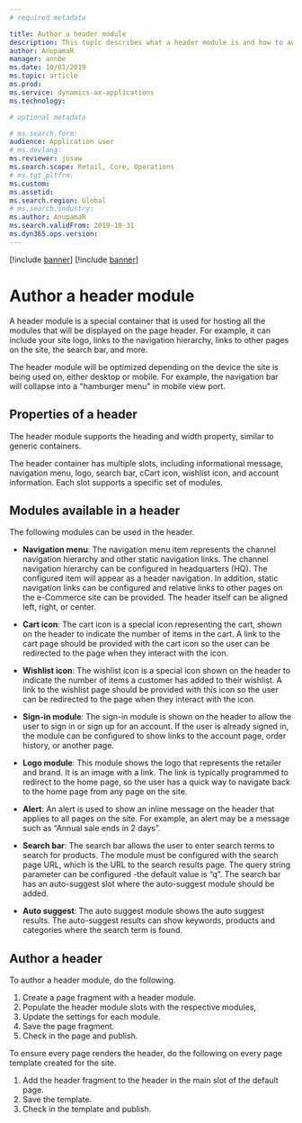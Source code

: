 ```yaml
---
# required metadata

title: Author a header module
description: This topic describes what a header module is and how to author a header module in Dynamics 365 for Commerce.
author: AnupamaR
manager: annbe
ms.date: 10/01/2019
ms.topic: article
ms.prod: 
ms.service: dynamics-ax-applications
ms.technology: 

# optional metadata

# ms.search.form: 
audience: Application user
# ms.devlang: 
ms.reviewer: josaw
ms.search.scope: Retail, Core, Operations
# ms.tgt_pltfrm: 
ms.custom: 
ms.assetid: 
ms.search.region: Global
# ms.search.industry: 
ms.author: AnupamaR
ms.search.validFrom: 2019-10-31
ms.dyn365.ops.version: 
---
```


[!include [banner](../../includes/preview-banner.md)]
[!include [banner](../../includes/banner.md)]

# Author a header module

A header module is a special container that is used for hosting all the modules that will be displayed on the page header. For example, it can include your site logo, links to the navigation hierarchy, links to other pages on the site, the search bar, and more. 

The header module will be optimized depending on the device the site is being used on, either desktop or mobile. For example, the navigation bar will collapse into a "hamburger menu" in mobile view port.

## Properties of a header

The header module supports the heading and width property, similar to generic containers. 

The header container has multiple slots, including informational message, navigation menu, logo, search bar, cCart icon, wishlist icon, and account information. Each slot supports a specific set of modules.

## Modules available in a header

The following modules can be used in the header.

- **Navigation menu**: The navigation menu item represents the channel navigation hierarchy and other static navigation links. The channel navigation hierarchy can be configured in headquarters (HQ). The configured item will appear as a header navigation. In addition, static navigation links can be configured and relative links to other pages on the e-Commerce site can be provided. The header itself can be aligned left, right, or center. 

- **Cart icon**: The cart icon is a special icon representing the cart, shown on the header to indicate the number of items in the cart. A link to the cart page should be provided with the cart icon so the user can be redirected to the page when they interact with the icon.

- **Wishlist icon**: The wishlist icon is a special icon shown on the header to indicate the number of items a customer has added to their wishlist. A link to the wishlist page should be provided with this icon so the user can be redirected to the page when they interact with the icon.

- **Sign-in module**: The sign-in module is shown on the header to allow the user to sign in or sign up for an account. If the user is already signed in, the module can be configured to show links to the account page, order history, or another page.

- **Logo module**: This module shows the logo that represents the retailer and brand. It is an image with a link. The link is typically programmed to redirect to the home page, so the user has a quick way to navigate back to the home page from any page on the site.

- **Alert**: An alert is used to show an inline message on the header that applies to all pages on the site. For example, an alert may be a message such as “Annual sale ends in 2 days”. 

- **Search bar**: The search bar allows the user to enter search terms to search for products. The module must be configured with the search page URL, which is the URL to the search results page. The query string parameter can be configured -the default value is “q”. The search bar has an auto-suggest slot where the auto-suggest module should be added. 

- **Auto suggest**: The auto suggest module shows the auto suggest results. The auto-suggest results can show keywords, products and categories where the search term is found.

## Author a header

To author a header module, do the following.

1. Create a page fragment with a header module.
1. Populate the header module slots with the respective modules,
1. Update the settings for each module.
1. Save the page fragment. 
1. Check in the page and publish.

To ensure every page renders the header, do the following on every page template created for the site. 

1. Add the header fragment to the header in the main slot of the default page.
1. Save the template. 
3. Check in the template and publish.


